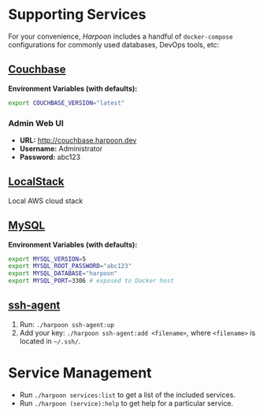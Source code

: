 # Supporting Services

For your convenience, _Harpoon_ includes a handful of `docker-compose`
configurations for commonly used databases, DevOps tools, etc:

## [Couchbase](https://hub.docker.com/_/couchbase/)

**Environment Variables (with defaults):**

```bash
export COUCHBASE_VERSION="latest"
```

### Admin Web UI

* **URL:** http://couchbase.harpoon.dev
* **Username:** Administrator
* **Password:** abc123

## [LocalStack](https://bitbucket.org/atlassian/localstack)

Local AWS cloud stack

## [MySQL](https://hub.docker.com/_/mysql/)

**Environment Variables (with defaults):**

```bash
export MYSQL_VERSION=5
export MYSQL_ROOT_PASSWORD="abc123"
export MYSQL_DATABASE="harpoon"
export MYSQL_PORT=3306 # exposed to Docker host
```

## [ssh-agent](https://github.com/whilp/ssh-agent)

1. Run: `./harpoon ssh-agent:up`
2. Add your key: `./harpoon ssh-agent:add <filename>`, where `<filename>` is located in `~/.ssh/`.

# Service Management

* Run `./harpoon services:list` to get a list of the included services.
* Run `./harpoon (service):help` to get help for a particular service.

